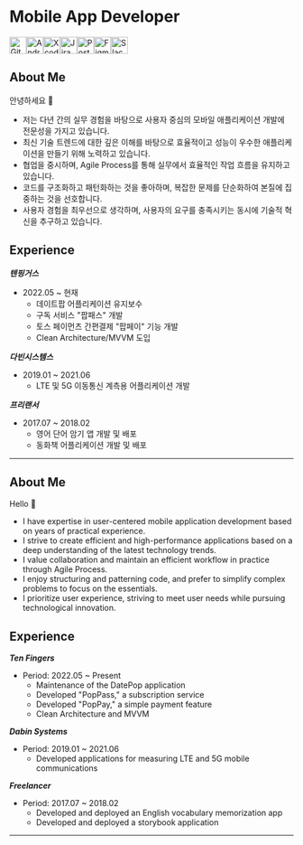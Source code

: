 # Mobile App Developer

<img src="https://user-images.githubusercontent.com/25181517/192108372-f71d70ac-7ae6-4c0d-8395-51d8870c2ef0.png" width="30" height="30" alt="Github"><img src="https://user-images.githubusercontent.com/25181517/192108895-20dc3343-43e3-4a54-a90e-13a4abbc57b9.png" width="30" height="30" alt="Android"><img src="https://user-images.githubusercontent.com/25181517/186711578-bf30cb30-40b7-4b45-95a5-bdf837c372e7.png" width="30" height="30" alt="Xcode"><img src="https://user-images.githubusercontent.com/25181517/183912952-83784e94-629d-4c34-a961-ae2ae795b662.png" width="30" height="30" alt="Jira"><img src="https://user-images.githubusercontent.com/25181517/192109061-e138ca71-337c-4019-8d42-4792fdaa7128.png" width="30" height="30" alt="Postman"><img src="https://user-images.githubusercontent.com/25181517/189715289-df3ee512-6eca-463f-a0f4-c10d94a06b2f.png" width="30" height="30" alt="Figma"><img src="https://github.com/ok0035/ok0035/assets/19370688/536636a5-0543-425f-b9ff-480aad94d941" width="30" height="30" alt="Slack">

<!--
## Language

- [한국어](#-)
    - [소개](#소개)
    - [경력](#경력)

---

- [English](#_)
    - [About Me](#about-me)
    - [Experience](#experience)

## -

!-->
## About Me
안녕하세요 👋

- 저는 다년 간의 실무 경험을 바탕으로 사용자 중심의 모바일 애플리케이션 개발에 전문성을 가지고 있습니다.
- 최신 기술 트렌드에 대한 깊은 이해를 바탕으로 효율적이고 성능이 우수한 애플리케이션을 만들기 위해 노력하고 있습니다.
- 협업을 중시하며, Agile Process를 통해 실무에서 효율적인 작업 흐름을 유지하고 있습니다.
- 코드를 구조화하고 패턴화하는 것을 좋아하며, 복잡한 문제를 단순화하여 본질에 집중하는 것을 선호합니다.
- 사용자 경험을 최우선으로 생각하며, 사용자의 요구를 충족시키는 동시에 기술적 혁신을 추구하고 있습니다.</br>


## Experience

***텐핑거스***

- 2022.05 ~ 현재
    - 데이트팝 어플리케이션 유지보수
    - 구독 서비스 "팝패스" 개발
    - 토스 페이먼츠 간편결제 "팝페이" 기능 개발
    - Clean Architecture/MVVM 도입
 

***다빈시스템스***

- 2019.01 ~ 2021.06
    - LTE 및 5G 이동통신 계측용 어플리케이션 개발


***프리랜서***

- 2017.07 ~ 2018.02
    - 영어 단어 암기 앱 개발 및 배포
    - 동화책 어플리케이션 개발 및 배포

 ---


<!--## _!-->
## About Me

Hello 👋

- I have expertise in user-centered mobile application development based on years of practical experience.
- I strive to create efficient and high-performance applications based on a deep understanding of the latest technology trends.
- I value collaboration and maintain an efficient workflow in practice through Agile Process.
- I enjoy structuring and patterning code, and prefer to simplify complex problems to focus on the essentials.
- I prioritize user experience, striving to meet user needs while pursuing technological innovation.</br>


## Experience


***Ten Fingers***

- Period: 2022.05 ~ Present
    - Maintenance of the DatePop application
    - Developed "PopPass," a subscription service
    - Developed "PopPay," a simple payment feature
    - Clean Architecture and MVVM

***Dabin Systems***

- Period: 2019.01 ~ 2021.06
    - Developed applications for measuring LTE and 5G mobile communications

***Freelancer***

- Period: 2017.07 ~ 2018.02
    - Developed and deployed an English vocabulary memorization app
    - Developed and deployed a storybook application

---

<!--
**ok0035/ok0035** is a ✨ _special_ ✨ repository because its `README.md` (this file) appears on your GitHub profile.

Here are some ideas to get you started:

- 🔭 I’m currently working on ...
- 🌱 I’m currently learning ...
- 👯 I’m looking to collaborate on ...
- 🤔 I’m looking for help with ...
- 💬 Ask me about ...
- 📫 How to reach me: ...
- 😄 Pronouns: ...
- ⚡ Fun fact: ...
-->
